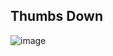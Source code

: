 ## Thumbs Down
![image](https://www.gameartguppy.com/wp-content/uploads/2017/06/icon-thumbsdown-300x300.png)
